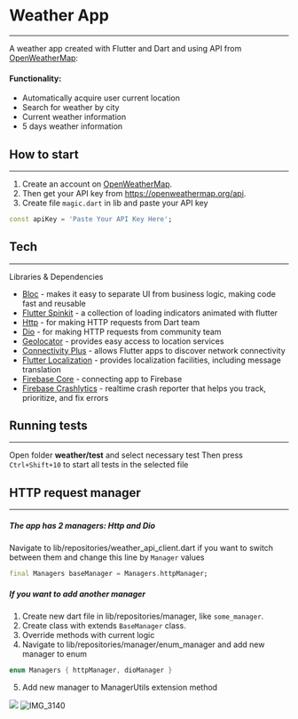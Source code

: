 # Weather App
---
A weather app created with Flutter and Dart and using API from [OpenWeatherMap]:

#### Functionality:

- Automatically acquire user current location
- Search for weather by city
- Current weather information
- 5 days weather information
## How to start
---
1. Create an account on [OpenWeatherMap].
2. Then get your API key from https://openweathermap.org/api.
3. Create file `magic.dart` in lib and paste your API key
```dart
const apiKey = 'Paste Your API Key Here';
```
## Tech
---
Libraries & Dependencies

- [Bloc] - makes it easy to separate UI from business logic, making code fast and reusable
- [Flutter Spinkit] - a collection of loading indicators animated with flutter
- [Http] - for making HTTP requests from Dart team
- [Dio] - for making HTTP requests from community team
- [Geolocator] - provides easy access to location services
- [Connectivity Plus] - allows Flutter apps to discover network connectivity
- [Flutter Localization] - provides localization facilities, including message translation
- [Firebase Core] - connecting app to Firebase
- [Firebase Crashlytics] - realtime crash reporter that helps you track, prioritize, and fix errors

## Running tests
---
Open folder **weather/test** and select necessary test
Then press `Ctrl+Shift+10` to start all tests in the selected file

## HTTP request manager
---
##### The app has 2 managers: Http and Dio

Navigate to lib/repositories/weather_api_client.dart if you want to switch between them and change this line by `Manager` values
```dart
final Managers baseManager = Managers.httpManager;
```


##### If you want to add another manager
1. Create new dart file in lib/repositories/manager, like `some_manager`.
2. Create class with extends `BaseManager` class.
3. Override methods with current logic
4. Navigate to lib/repositories/manager/enum_manager and add new manager to enum
```dart 
enum Managers { httpManager, dioManager }
```
5. Add new manager to ManagerUtils extension method



[OpenWeatherMap]: <https://openweathermap.org/>
[Bloc]: <https://pub.dev/packages/flutter_bloc>
[Flutter Spinkit]: <https://pub.dev/packages/flutter_spinkit>
[Http]: <https://pub.dev/packages/http>
[Dio]: <https://pub.dev/packages/dio>
[Geolocator]: <https://pub.dev/packages/geolocator>
[Connectivity Plus]: <https://pub.dev/packages/connectivity_plus>
[Flutter Localization]: <https://pub.dev/packages/flutter_localization>
[Firebase Core]: <https://pub.dev/packages/firebase_core>
[Firebase Crashlytics]: <https://pub.dev/packages/firebase_crashlytics>


![](https://github.com/weluid/Weather/assets/IMG_3140.gif)
![IMG_3140](https://github.com/weluid/Weather/assets/124319560/6d2fa0a5-7de2-4adc-8b1e-558fe632d922)
